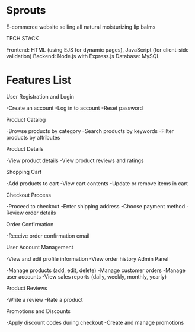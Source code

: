 # Sprouts
E-commerce website selling all natural moisturizing lip balms

TECH STACK

Frontend: HTML (using EJS for dynamic pages), JavaScript (for client-side validation)
Backend: Node.js with Express.js
Database: MySQL

# Features List

User Registration and Login

-Create an account
-Log in to account
-Reset password

Product Catalog

-Browse products by category
-Search products by keywords
-Filter products by attributes

Product Details

-View product details
-View product reviews and ratings

Shopping Cart

-Add products to cart
-View cart contents
-Update or remove items in cart

Checkout Process

-Proceed to checkout
-Enter shipping address
-Choose payment method
-Review order details

Order Confirmation

-Receive order confirmation email

User Account Management

-View and edit profile information
-View order history 
Admin Panel

-Manage products (add, edit, delete)
-Manage customer orders
-Manage user accounts
-View sales reports (daily, weekly, monthly, yearly)

Product Reviews

-Write a review
-Rate a product

Promotions and Discounts

-Apply discount codes during checkout
-Create and manage promotions

